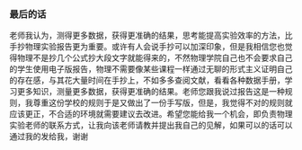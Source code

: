 ### 最后的话

老师我认为，测得更多数据，获得更准确的结果，思考能提高实验效率的方法，比手抄物理实验报告更为重要。或许有人会说手抄可以加深印象，但是我相信您也觉得物理不是抄几个公式抄大段文字就能得来的，不然物理学院自己也不会要求自己的学生使用电子版报告，物理不需要像某些课程一样通过无聊的形式主义证明自己的存在感，与其花大量时间在手抄上，不如多多查阅文献，看看各种数据手册，学习更多知识，测量更多数据，获得更准确的结果。老师您跟我说过报告这是一种规则，我尊重这份学校的规则于是又做出了一份手写版，但是，我觉得不对的规则就应该更正，不合适的环境就需要建议去改进。希望您能给我一个机会，即负责物理实验老师的联系方式，让我向该老师请教并提出我自己的见解，如果可以的话可以通过我的发给我，谢谢 
